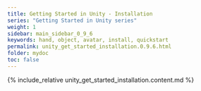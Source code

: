```yaml
---
title: Getting Started in Unity - Installation
series: "Getting Started in Unity series"
weight: 1
sidebar: main_sidebar_0_9_6
keywords: hand, object, avatar, install, quickstart
permalink: unity_get_started_installation.0.9.6.html
folder: mydoc
toc: false
---
```


{% include_relative unity_get_started_installation.content.md %}
